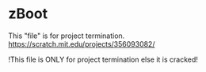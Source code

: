 # zBoot
This "file" is for project termination. https://scratch.mit.edu/projects/356093082/

!This file is ONLY for project termination else it is cracked!
